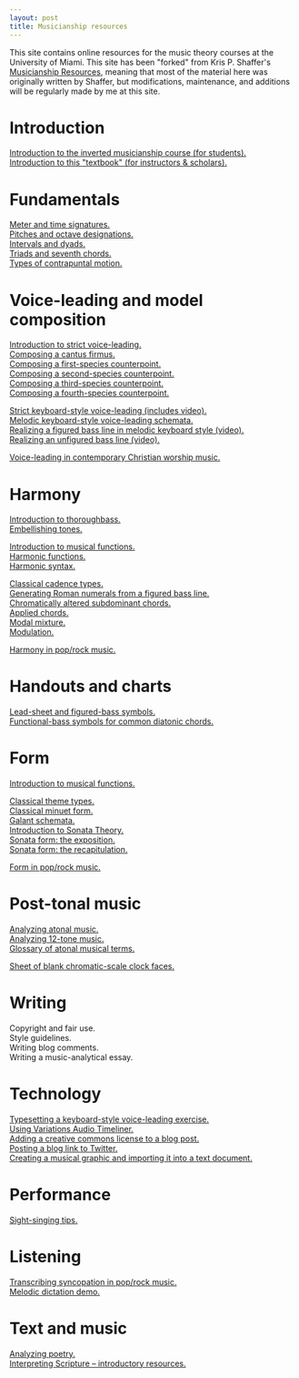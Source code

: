 ```yaml
---
layout: post
title: Musicianship resources
---
```



This site contains online resources for the music theory courses at the University of Miami. This site has been "forked" from Kris P. Shaffer's [Musicianship Resources][ShafferOriginal], meaning that most of the material here was originally written by Shaffer, but modifications, maintenance, and additions will be regularly made by me at this site. 

# Introduction #

[Introduction to the inverted musicianship course (for students).][invertedCourse]  
[Introduction to this "textbook" (for instructors & scholars).][introSite]  

# Fundamentals #

[Meter and time signatures.][meter]  
[Pitches and octave designations.][pitches]  
[Intervals and dyads.][intervals]  
[Triads and seventh chords.][triads]  
[Types of contrapuntal motion.][motionTypes]

# Voice-leading and model composition #

[Introduction to strict voice-leading.][speciesIntro]  
[Composing a cantus firmus.][CF]  
[Composing a first-species counterpoint.][firstSpecies]  
[Composing a second-species counterpoint.][secondSpecies]  
[Composing a third-species counterpoint.][thirdSpecies]  
[Composing a fourth-species counterpoint.][fourthSpecies]  

[Strict keyboard-style voice-leading (includes video).][strictKeyboardStyle]  
[Melodic keyboard-style voice-leading schemata.][KBVLschemata]  
[Realizing a figured bass line in melodic keyboard style (video).][melKB]  
[Realizing an unfigured bass line (video).][unfiguredBass]  

[Voice-leading in contemporary Christian worship music.][popRockVL]  

# Harmony #

[Introduction to thoroughbass.][thoroughbass]  
[Embellishing tones.][embellishingTones]  

[Introduction to musical functions.][functions]  
[Harmonic functions.][harmFunc]  
[Harmonic syntax.][harmSyntax]  

[Classical cadence types.][cadenceTypes]  
[Generating Roman numerals from a figured bass line.][RNfromFB]  
[Chromatically altered subdominant chords.][altSub]  
[Applied chords.][applied]  
[Modal mixture.][mixture]  
[Modulation.][Modulation]  

[Harmony in pop/rock music.][popRockHarmony]    

# Handouts and charts #

[Lead-sheet and figured-bass symbols.][LSandFBsymbols]  
[Functional-bass symbols for common diatonic chords.][funcBassChart]


# Form #

[Introduction to musical functions.][functions]  

[Classical theme types.][classicalThemes]  
[Classical minuet form.][MinuetForm]  
[Galant schemata.][Schemata]  
[Introduction to Sonata Theory.][SonataIntro]  
[Sonata form: the exposition.][SonataExpo]  
[Sonata form: the recapitulation.][SonataRecap]

[Form in pop/rock music.][popRockForm]


# Post-tonal music #

[Analyzing atonal music.][atonal]  
[Analyzing 12-tone music.][twelveTone]  
[Glossary of atonal musical terms.][atonalGloss]  

[Sheet of blank chromatic-scale clock faces.][clocks]  


# Writing #

Copyright and fair use.  
Style guidelines.  
Writing blog comments.  
Writing a music-analytical essay.  

# Technology #

[Typesetting a keyboard-style voice-leading exercise.][kbTypesetting]  
[Using Variations Audio Timeliner.][VAT]  
[Adding a creative commons license to a blog post.][addCC]  
[Posting a blog link to Twitter.][linkToTwitter]  
[Creating a musical graphic and importing it into a text document.][createGraphic]

# Performance #

[Sight-singing tips.][sightSinging]  

# Listening #

[Transcribing syncopation in pop/rock music.][syncopation]  
[Melodic dictation demo.][melDict]  

# Text and music #

[Analyzing poetry.][poetry]  
[Interpreting Scripture – introductory resources.][biblicalHermeneutics]  

[musi199]: http://kshaffer.github.com/musi199
[musi299]: http://kshaffer.github.com/musi299

[invertedCourse]: invertedCourse.html
[introSite]: introToSite.html

[meter]: meter.html
[pitches]: pitches.html
[intervals]: Intervals.html
[triads]: triads.html
[motionTypes]: motionTypes.html

[speciesIntro]: speciesIntro.html
[CF]: cantusFirmus.html
[secondSpecies]: secondSpecies.html
[firstSpecies]: firstSpecies.html
[thirdSpecies]: thirdSpecies.html
[fourthSpecies]: fourthSpecies.html
[strictKeyboardStyle]: strictKeyboardStyle.html
[KBVLschemata]: KBVLschemata.html
[melKB]: melodicKB.html
[popRockVL]: popRockVL.html

[thoroughbass]: thoroughbassFigures.html
[functions]: functions.html
[harmFunc]: harmonicFunctions.html
[harmSyntax]: harmonicSyntax.html
[popRockHarmony]: popRockHarmony.html

[unfiguredBass]: unfiguredBass.html
[RNfromFB]: RNfromFB.html
[altSub]: alteredSubdominants.html
[applied]: appliedChords.html
[embellishingTones]: embellishingTones.html
[cadenceTypes]: cadenceTypes.html
[LSandFBsymbols]: Graphics/Handouts/LSandFBsymbols.pdf
[funcBassChart]: Graphics/Handouts/funcBassChart.pdf
[classicalThemes]: classicalThemes.html
[MinuetForm]: MinuetForm.html
[Modulation]: Modulation.html
[mixture]: modalMixture.html
[Schemata]: Schemata.html
[SonataIntro]: SonataTheory-intro.html
[SonataExpo]: SonataTheory-exposition.html
[SonataRecap]: sonataRecap.html
[popRockForm]: popRockForm.html
[syncopation]: syncopation.html
[sightSinging]: sightSinging.html
[addCC]: addCC.html
[linkToTwitter]: linkToTwitter.html
[biblicalHermeneutics]: biblicalHermeneutics.html
[poetry]: analyzingPoetry.html
[kbTypesetting]: typesettingKBStyle.html
[melDict]: melodicDictationDemo.html
[VAT]: VAT.html
[createGraphic]: createGraphic.html

[atonal]: atonal.html
[twelveTone]: twelveTone.html
[atonalGloss]: atonalGlossary.html
[clocks]: Graphics/blankClockFaces.pdf

[ShafferOriginal]:http://kris.shaffermusic.com/musicianshipResources/